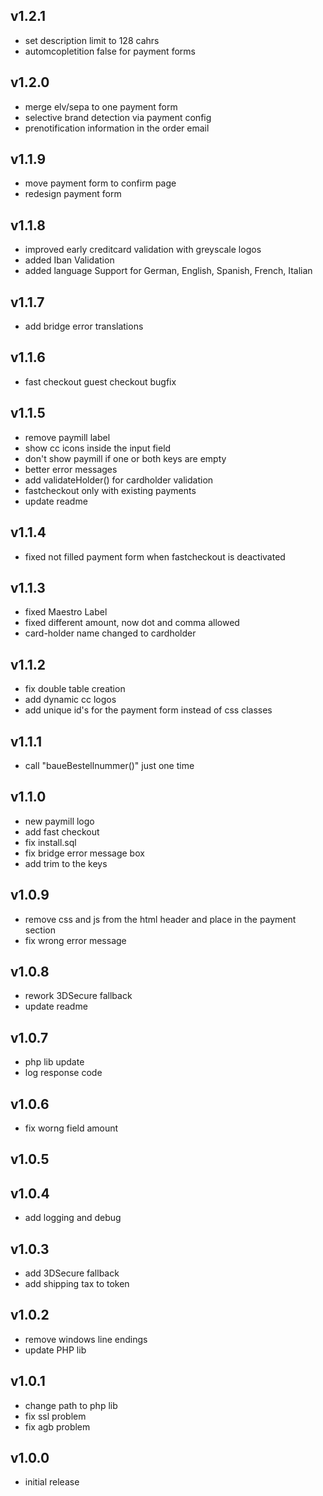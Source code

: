 ## v1.2.1
 * set description limit to 128 cahrs
 * automcopletition false for payment forms

## v1.2.0
 * merge elv/sepa to one payment form
 * selective brand detection via payment config
 * prenotification information in the order email

## v1.1.9
 * move payment form to confirm page
 * redesign payment form

## v1.1.8
 * improved early creditcard validation with greyscale logos
 * added Iban Validation
 * added language Support for German, English, Spanish, French, Italian

## v1.1.7
 * add bridge error translations

## v1.1.6
 * fast checkout guest checkout bugfix

## v1.1.5
 * remove paymill label
 * show cc icons inside the input field
 * don't show paymill if one or both keys are empty
 * better error messages
 * add validateHolder() for cardholder validation
 * fastcheckout only with existing payments
 * update readme

## v1.1.4
 * fixed not filled payment form when fastcheckout is deactivated

## v1.1.3
 * fixed Maestro Label
 * fixed different amount, now dot and comma allowed
 * card-holder name changed to cardholder

## v1.1.2
 * fix double table creation
 * add dynamic cc logos
 * add unique id's for the payment form instead of css classes

## v1.1.1
 * call "baueBestellnummer()" just one time

## v1.1.0
 * new paymill logo
 * add fast checkout
 * fix install.sql
 * fix bridge error message box
 * add trim to the keys

## v1.0.9
 * remove css and js from the html header and place in the payment section
 * fix wrong error message

## v1.0.8
 * rework 3DSecure fallback
 * update readme

## v1.0.7
 * php lib update
 * log response code

## v1.0.6
 * fix worng field amount

## v1.0.5

## v1.0.4
 * add logging and debug

## v1.0.3
 *  add 3DSecure fallback
 *  add shipping tax to token

## v1.0.2
 * remove windows line endings
 * update PHP lib

## v1.0.1
 * change path to php lib
 * fix ssl problem
 * fix agb problem

## v1.0.0
 * initial release
